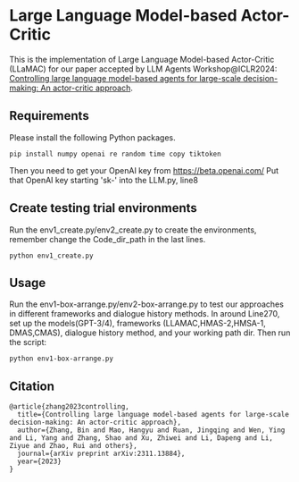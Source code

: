 # Large Language Model-based Actor-Critic
This is the implementation of Large Language Model-based Actor-Critic (LLaMAC) for our paper accepted by LLM Agents Workshop@ICLR2024: [Controlling large language model-based agents for large-scale decision-making: An actor-critic approach](https://arxiv.org/abs/2311.13884).


## Requirements
Please install the following Python packages.
```
pip install numpy openai re random time copy tiktoken
```

Then you need to get your OpenAI key from https://beta.openai.com/
Put that OpenAI key starting 'sk-' into the LLM.py, line8

## Create testing trial environments
Run the env1_create.py/env2_create.py to create the environments, remember change the Code_dir_path in the last lines.

```
python env1_create.py
```

## Usage
Run the env1-box-arrange.py/env2-box-arrange.py to test our approaches in different frameworks and dialogue history methods. In around Line270, set up the models(GPT-3/4), frameworks (LLAMAC,HMAS-2,HMSA-1, DMAS,CMAS), dialogue history method, and your working path dir. Then run the script:

```
python env1-box-arrange.py
```


## Citation

```
@article{zhang2023controlling,
  title={Controlling large language model-based agents for large-scale decision-making: An actor-critic approach},
  author={Zhang, Bin and Mao, Hangyu and Ruan, Jingqing and Wen, Ying and Li, Yang and Zhang, Shao and Xu, Zhiwei and Li, Dapeng and Li, Ziyue and Zhao, Rui and others},
  journal={arXiv preprint arXiv:2311.13884},
  year={2023}
}
```



